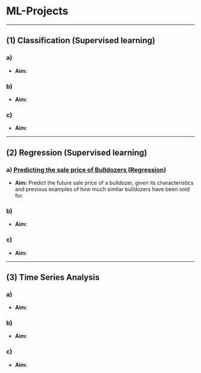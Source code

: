 # ML-Projects

___________________________________

## (1) Classification (Supervised learning)

### a) []()
   - **Aim:**

### b) []()
   - **Aim:**

### c) []()
   - **Aim:**

___________________________________

## (2) Regression (Supervised learning)

### a) [Predicting the sale price of Bulldozers (Regression)](https://colab.research.google.com/drive/1hljVZVWnOUm40Xe6r353OtrtigObhU8Q?usp=sharing)
   - **Aim:** Predict the future sale price of a bulldozer, given its characteristics and previous examples of how much similar bulldozers have been sold for.

### b) []()
   - **Aim:**

### c) []()
   - **Aim:**
____________________________________

## (3) Time Series Analysis

### a) []()
   - **Aim:**

### b) []()
   - **Aim:**

### c) []()
   - **Aim:**
